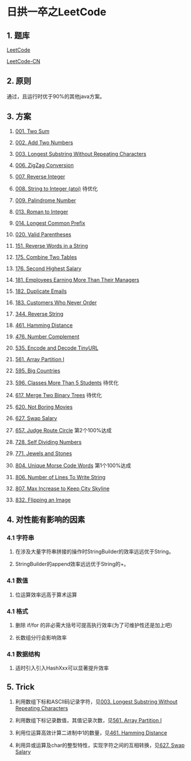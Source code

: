 # 日拱一卒之LeetCode

## 1. 题库
[LeetCode](https://leetcode.com/problemset/all/)

[LeetCode-CN](https://leetcode-cn.com/problemset/all/)

## 2. 原则
通过，且运行时优于90%的其他java方案。

## 3. 方案

1. [001. Two Sum](src/me/rainking/TwoSum.java)

1. [002. Add Two Numbers](src/me/rainking/AddTwoNumbers.java)

1. [003. Longest Substring Without Repeating Characters](src/me/rainking/LongestSubstringWithoutRepeatingCharacters.java)

1. [006. ZigZag Conversion](src/me/rainking/ZigZagConversion.java)

1. [007. Reverse Integer](src/me/rainking/ReverseInteger.java)

1. [008. String to Integer (atoi)](src/me/rainking/StringToInteger.java) 待优化

1. [009. Palindrome Number](src/me/rainking/PalindromeNumber.java)

1. [013. Roman to Integer](src/me/rainking/RomanToInteger.java)

1. [014. Longest Common Prefix](src/me/rainking/LongestCommonPrefix.java)

1. [020. Valid Parentheses](src/me/rainking/ValidParentheses.java)

1. [151. Reverse Words in a String](src/me/rainking/ReverseInteger.java)

1. [175. Combine Two Tables](src/me/rainking/CombineTwoTables.sql)

1. [176. Second Highest Salary](src/me/rainking/SecondHighestSalary.sql) 

1. [181. Employees Earning More Than Their Managers](src/me/rainking/EmployeesEarningMoreThanTheirManagers.sql) 

1. [182. Duplicate Emails](src/me/rainking/DuplicateEmails.sql) 

1. [183. Customers Who Never Order](src/me/rainking/CustomersWhoNeverOrder.sql) 

1. [344. Reverse String](src/me/rainking/ReverseInteger.java) 

1. [461. Hamming Distance](src/me/rainking/HammingDistance.java)

1. [476. Number Complement](src/me/rainking/NumberComplement.java)

1. [535. Encode and Decode TinyURL](src/me/rainking/EncodeAndDecodeTinyURL.java)

1. [561. Array Partition I](src/me/rainking/ArrayPartitionI.java)

1. [595. Big Countries](src/me/rainking/BigCountries.sql)

1. [596. Classes More Than 5 Students](src/me/rainking/ClassesMoreThan5Students.sql) 待优化

1. [617. Merge Two Binary Trees](src/me/rainking/MergeTwoBinaryTrees.java) 待优化

1. [620. Not Boring Movies](src/me/rainking/NotBoringMovies.sql)

1. [627. Swap Salary](src/me/rainking/SwapSalary.sql)

1. [657. Judge Route Circle](src/me/rainking/JudgeRouteCircle.java) 第2个100%达成

1. [728. Self Dividing Numbers](src/me/rainking/SelfDividingNumbers.java) 

1. [771. Jewels and Stones](src/me/rainking/JewelsAndStones.java)

1. [804. Unique Morse Code Words](src/me/rainking/UniqueMorseCodeWords.java) 第1个100%达成

1. [806. Number of Lines To Write String](src/me/rainking/NumberOfLinesToWriteString.java)

1. [807. Max Increase to Keep City Skyline](src/me/rainking/MaxIncreaseToKeepCitySkyline.java)

1. [832. Flipping an Image](src/me/rainking/FlippingAnImage.java)

## 4. 对性能有影响的因素
### 4.1 字符串
1. 在涉及大量字符串拼接的操作时StringBuilder的效率远远优于String。

1. StringBuilder的append效率远远优于String的+。

### 4.1 数值
1. 位运算效率远高于算术运算

### 4.1 格式
1. 删除 if/for 的非必需大括号可提高执行效率(为了可维护性还是加上吧)

1. 长数组分行会影响效率

### 4.1 数据结构
1. 适时引入引入HashXxx可以显著提升效率

## 5. Trick

1. 利用数组下标和ASCII码记录字符，见[003. Longest Substring Without Repeating Characters](src/me/rainking/LongestSubstringWithoutRepeatingCharacters.java)

1. 利用数组下标记录数值，其值记录次数，见[561. Array Partition I](src/me/rainking/ArrayPartitionI.java)

1. 利用位运算高效计算二进制中1的数量，见[461. Hamming Distance](src/me/rainking/HammingDistance.java)

1. 利用异或运算及char的整型特性，实现字符之间的互相转换，见[627. Swap Salary](src/me/rainking/SwapSalary.sql)

